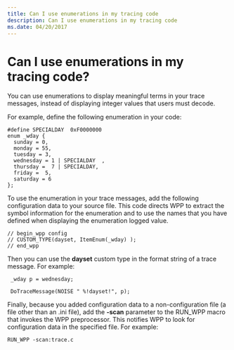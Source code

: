 ```yaml
---
title: Can I use enumerations in my tracing code
description: Can I use enumerations in my tracing code
ms.date: 04/20/2017
---
```


# Can I use enumerations in my tracing code?


You can use enumerations to display meaningful terms in your trace messages, instead of displaying integer values that users must decode.

For example, define the following enumeration in your code:

```
#define SPECIALDAY  0xF0000000
enum _wday {
  sunday = 0,
  monday = 55,
  tuesday = 3,
  wednesday = 1 | SPECIALDAY  ,
  thursday =  7 | SPECIALDAY,
  friday =  5,
  saturday = 6
};
```

To use the enumeration in your trace messages, add the following configuration data to your source file. This code directs WPP to extract the symbol information for the enumeration and to use the names that you have defined when displaying the enumeration logged value.

```
// begin_wpp config 
// CUSTOM_TYPE(dayset, ItemEnum(_wday) );
// end_wpp
```

Then you can use the **dayset** custom type in the format string of a trace message. For example:

```
 _wday p = wednesday;

 DoTraceMessage(NOISE " %!dayset!", p);
```

Finally, because you added configuration data to a non-configuration file (a file other than an .ini file), add the **-scan** parameter to the RUN\_WPP macro that invokes the WPP preprocessor. This notifies WPP to look for configuration data in the specified file. For example:

```
RUN_WPP -scan:trace.c
```









